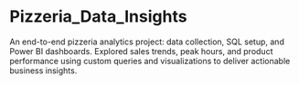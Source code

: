 # Pizzeria_Data_Insights
An end-to-end pizzeria analytics project: data collection, SQL setup, and Power BI dashboards. Explored sales trends, peak hours, and product performance using custom queries and visualizations to deliver actionable business insights.
